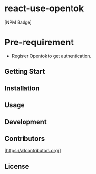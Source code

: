 # react-use-opentok

[NPM Badge]

# Pre-requirement

* Register Opentok to get authentication.

## Getting Start

## Installation

## Usage

## Development

## Contributors

[https://allcontributors.org/]

## License
